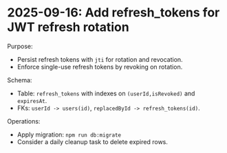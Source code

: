 # 2025-09-16: Add refresh_tokens for JWT refresh rotation

Purpose:

- Persist refresh tokens with `jti` for rotation and revocation.
- Enforce single-use refresh tokens by revoking on rotation.

Schema:

- Table: `refresh_tokens` with indexes on `(userId,isRevoked)` and `expiresAt`.
- FKs: `userId -> users(id)`, `replacedById -> refresh_tokens(id)`.

Operations:

- Apply migration: `npm run db:migrate`
- Consider a daily cleanup task to delete expired rows.
